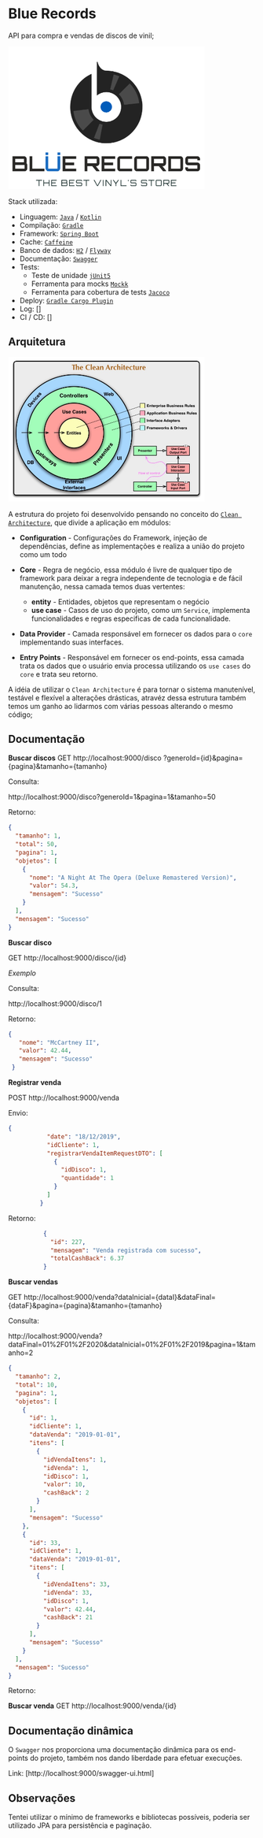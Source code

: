 # Blue Records
API para compra e vendas de discos de vinil; 

<img src="documentation/images/logoBlueRecords.png" width="400" >




Stack utilizada:

* Linguagem: [`Java`](https://www.oracle.com/technetwork/java/javase/downloads/index.html) / [`Kotlin`](https://kotlinlang.org) 
* Compilação: [`Gradle`](https://gradle.org)
* Framework: [`Spring Boot`](https://spring.io/projects/spring-boot)
* Cache: [`Caffeine`](https://github.com/ben-manes/caffeine)
* Banco de dados: [`H2`](h2database.com) / [`Flyway`](https://flywaydb.org)
* Documentação: [`Swagger`](https://swagger.io)
* Tests: 
    * Teste de unidade [`jUnit5`](https://junit.org/junit5/docs/current/user-guide/) 
    * Ferramenta para mocks [`Mockk`](https://mockk.io)
    * Ferramenta para cobertura de tests [`Jacoco`](https://www.jacoco.org)
* Deploy: [`Gradle Cargo Plugin`](https://github.com/bmuschko/gradle-cargo-plugin)
* Log: []
* CI / CD: []

## Arquitetura

<img src="documentation/images/CleanArchitecture.jpg" width="400" >

A estrutura do projeto foi desenvolvido pensando no conceito do 
[`Clean Architecture`](https://blog.cleancoder.com/uncle-bob/2012/08/13/the-clean-architecture.html), 
que divide a aplicação em módulos:

* **Configuration** - Configurações do Framework, injeção de dependências, define
as implementações e realiza a união do projeto como um todo

* **Core** - Regra de negócio, essa módulo é livre de qualquer tipo de framework
para deixar a regra independente de tecnologia e de fácil manutenção, nessa camada
temos duas vertentes:
    * **entity** - Entidades, objetos que representam o negócio
    * **use case** - Casos de uso do projeto, como um `Service`, implementa 
    funcionalidades e regras especificas de cada funcionalidade.

* **Data Provider** - Camada responsável em fornecer os dados para o `core`
implementando suas interfaces.

* **Entry Points** - Responsável em fornecer os end-points, essa
camada trata os dados que o usuário envia processa utilizando os `use cases`
do `core` e trata seu retorno.

A idéia de utilizar o `Clean Architecture` é para tornar o sistema
manutenível, testável e flexível a alterações drásticas, atravéz dessa estrutura
também temos um ganho ao lidarmos com várias pessoas alterando o mesmo código; 

## Documentação

**Buscar discos** GET http://localhost:9000/disco ?generoId={id}&pagina={pagina}&tamanho={tamanho}

Consulta: 

http://localhost:9000/disco?generoId=1&pagina=1&tamanho=50

Retorno: 

```json
{
  "tamanho": 1,
  "total": 50,
  "pagina": 1,
  "objetos": [
    {
      "nome": "A Night At The Opera (Deluxe Remastered Version)",
      "valor": 54.3,
      "mensagem": "Sucesso"
    }
  ],
  "mensagem": "Sucesso"
}
```
      

**Buscar disco** 

GET http://localhost:9000/disco/{id}

*Exemplo* 

Consulta: 

http://localhost:9000/disco/1

Retorno: 

```json
{
   "nome": "McCartney II",
   "valor": 42.44,
   "mensagem": "Sucesso"
 }
```

**Registrar venda** 

POST http://localhost:9000/venda

Envio: 

```json
{
           "date": "18/12/2019",
           "idCliente": 1,
           "registrarVendaItemRequestDTO": [
             {
               "idDisco": 1,
               "quantidade": 1
             }
           ]
         }
```
         
Retorno: 

```json
          {
            "id": 227,
            "mensagem": "Venda registrada com sucesso",
            "totalCashBack": 6.37
          }
```
          
**Buscar vendas** 

GET http://localhost:9000/venda?dataInicial={dataI}&dataFinal={dataF}&pagina={pagina}&tamanho={tamanho}

Consulta: 

http://localhost:9000/venda?dataFinal=01%2F01%2F2020&dataInicial=01%2F01%2F2019&pagina=1&tamanho=2

```json
{
  "tamanho": 2,
  "total": 10,
  "pagina": 1,
  "objetos": [
    {
      "id": 1,
      "idCliente": 1,
      "dataVenda": "2019-01-01",
      "itens": [
        {
          "idVendaItens": 1,
          "idVenda": 1,
          "idDisco": 1,
          "valor": 10,
          "cashBack": 2
        }
      ],
      "mensagem": "Sucesso"
    },
    {
      "id": 33,
      "idCliente": 1,
      "dataVenda": "2019-01-01",
      "itens": [
        {
          "idVendaItens": 33,
          "idVenda": 33,
          "idDisco": 1,
          "valor": 42.44,
          "cashBack": 21
        }
      ],
      "mensagem": "Sucesso"
    }
  ],
  "mensagem": "Sucesso"
}
```


Retorno: 


**Buscar venda** GET http://localhost:9000/venda/{id}



## Documentação dinâmica

O `Swagger` nos proporciona uma documentação dinâmica para os end-points
do projeto, também nos dando liberdade para efetuar execuções.


Link: [http://localhost:9000/swagger-ui.html]


## Observações
Tentei utilizar o mínimo de frameworks e bibliotecas possíveis, poderia ser utilizado JPA para persistência e paginação.